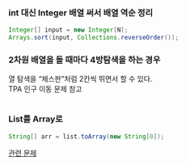 
### int 대신 Integer 배열 써서 배열 역순 정리
```java
Integer[] input = new Integer[N];
Arrays.sort(input, Collections.reverseOrder());
```

  
### 2차원 배열을 돌 때마다 4방탐색을 하는 경우  
열 탐색을 “체스판”처럼 2칸씩 뛰면서 할 수 있다.   
TPA 인구 이동 문제 참고
```java

```

### List를 Array로
```java
String[] arr = list.toArray(new String[0]);
```
[관련 문제](https://github.com/AtomicLiquors/Algorithm_Practice/blob/main/array/Main_20920.java)

